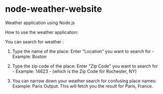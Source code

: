 # node-weather-website
Weather application using Node.js

How to use the weather application: 

You can search for weather :
  1. Type the name of the place:
  Enter "Location" you want to search for -
  Example: Boston

  2. Type the zip code of the place: 
  Enter "Zip Code" you want to search for -
  Example: 14623  - (which is the Zip Code for Rochester, NY)

  3. You can narrow down your weather search for confusing place names: 
  Example: Paris
  Output: This will fetch you the result for Paris, France.
